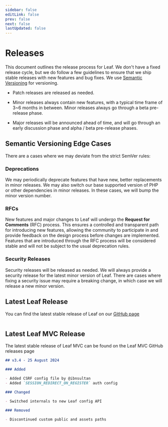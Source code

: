 ```yaml
---
sidebar: false
editLink: false
prev: false
next: false
lastUpdated: false
---
```


# Releases

This document outlines the release process for Leaf. We don't have a fixed release cycle, but we do follow a few guidelines to ensure that we ship stable releases with new features and bug fixes. We use [Semantic Versioning](https://semver.org/) for versioning.

- Patch releases are released as needed.

- Minor releases always contain new features, with a typical time frame of 3~6 months in between. Minor releases always go through a beta pre-release phase.

- Major releases will be announced ahead of time, and will go through an early discussion phase and alpha / beta pre-release phases.

## Semantic Versioning Edge Cases

There are a cases where we may deviate from the strict SemVer rules:

### Deprecations

We may periodically deprecate features that have new, better replacements in minor releases. We may also switch our base supported version of PHP or other dependencies in minor releases. In these cases, we will bump the minor version number.

### RFCs

New features and major changes to Leaf will undergo the **Request for Comments** (RFC) process. This ensures a controlled and transparent path for introducing new features, allowing the community to participate in and provide feedback on the design process before changes are implemented. Features that are introduced through the RFC process will be considered stable and will not be subject to the usual deprecation rules.

### Security Releases

Security releases will be released as needed. We will always provide a security release for the latest minor version of Leaf. There are cases where fixing a security issue may require a breaking change, in which case we will release a new minor version.

## Latest Leaf Release

You can find the latest stable release of Leaf on our [GitHub page](https://github.com/leafsphp/leaf/releases/latest)

```markdown:no-line-numbers
```

<script>
  fetch("https://api.github.com/repos/leafsphp/leaf/releases/latest")
    .then(res => res.json())
    .then(data => {
      // get item with class language-md
      document.querySelector(".language-markdown").childNodes.item(2).innerHTML = `<code># ${data.name}</code>\n<code>${data.body}</code>`;
      // innerHTML = ` - ${new Date(data.published_at).toLocaleDateString()} ${data.body}`;
    });
</script>

## Latest Leaf MVC Release

The latest stable release of Leaf MVC can be found on the Leaf MVC GitHub releases page

```markdown
## v3.4 - 25 August 2024

### Added

- Added CSRF config file by @ibnsultan
- Added `SESSION_REDIRECT_ON_REGISTER` auth config

### Changed

- Switched internals to new Leaf config API

### Removed

- Discontinued custom public and assets paths
```
